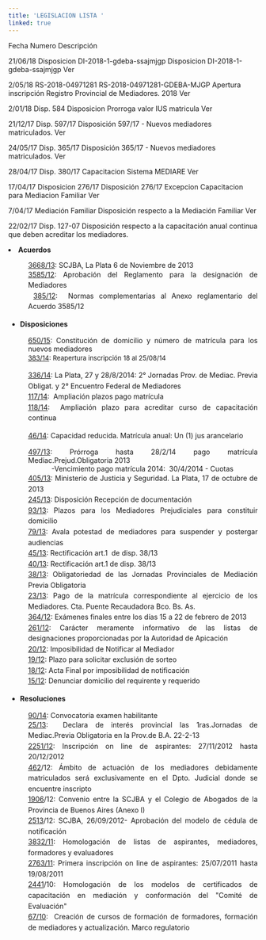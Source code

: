 ```yaml
---
title: 'LEGISLACION LISTA '
linked: true
---
```



Fecha	Numero	Descripción	

21/06/18	Disposicion DI-2018-1-gdeba-ssajmjgp	Disposicion DI-2018-1-gdeba-ssajmjgp	 Ver

2/05/18	RS-2018-04971281	RS-2018-04971281-GDEBA-MJGP Apertura inscripción Registro Provincial de Mediadores. 2018	 Ver

2/01/18	Disp. 584	Disposicion Prorroga valor IUS matricula	 Ver

21/12/17	Disp. 597/17	Disposición 597/17 - Nuevos mediadores matriculados.	 Ver

24/05/17	Disp. 365/17	Disposición 365/17 - Nuevos mediadores matriculados.	 Ver

28/04/17	Disp. 380/17	Capacitacion Sistema MEDIARE	 Ver

17/04/17	Disposicion 276/17	Disposición 276/17 Excepcion Capacitacion para Mediacion Familiar	 Ver

7/04/17	Mediación Familiar	Disposición respecto a la Mediación Familiar	 Ver

22/02/17	Disp. 127-07	Disposición respecto a la capacitación anual continua que deben acreditar los mediadores.

<li style="text-align: justify;"><strong>Acuerdos</strong></li>
</ul>
<p style="text-align: justify; margin-left: 40px;"><a href="http://www.casi.com.ar/sites/default/files/Acuerdo3668-13.pdf" target="_blank">3668/13</a>: SCJBA, La Plata 6 de Noviembre de 2013<br /><a href="http://www.casi.com.ar/sites/default/files/Ac.%203585_12.PDF" style="line-height: 1.538em;" target="_blank">3585/12</a><span style="line-height: 1.538em;">:&nbsp;Aprobación del Reglamento para la designación de Mediadores</span><br /><span style="line-height: 1.538em;">&nbsp;</span><a href="http://www.casi.com.ar/sites/default/files/ACUERDO%203585-12.pdf" style="line-height: 1.538em;">385/12</a><span style="line-height: 1.538em;">: </span><span style="line-height: 1.538em;">&nbsp;Normas complementarias al Anexo reglamentario del Acuerdo 3585/12</span></p>
<ul>
<li style="text-align: justify;"><strong style="line-height: 1.538em;">Disposiciones</strong></li>
</ul>
<p style="text-align: justify; margin-left: 40px;"><a href="http://www.casi.com.ar/sites/default/files/CONSTITUCION%20DOMICILIO%20NUEVOS%20MEDIADORES%2001.12.2015.pdf" target="_blank">650/15</a>:&nbsp;Constitución de domicilio y número de matrícula para los nuevos mediadores<br /><a href="http://www.casi.com.ar/sites/default/files/Disposicion%20383-14%20%28reapertura%202%20pgas%20%29.pdf" style="line-height: 1.538em; font-size: 13.008px;" target="_blank">383/14</a><span style="line-height: 1.538em; font-size: 13.008px;">: Reapertura inscripción 18 al 25/08/14</span></p>
<p style="text-align: justify; margin-left: 40px;"><span style="line-height: 1.538em;"><a href="http://www.casi.com.ar/sites/default/files/Disposicion%20Nro%20%20336%20-14%20-Jornadas%20LP%202014.pdf" target="_blank">336/14</a>: La Plata, 27 y 28/8/2014: 2&deg; Jornadas Prov. de Mediac. Previa Obligat. y 2&deg; Encuentro Federal de Mediadores</span><br /><a href="http://www.casi.com.ar/sites/default/files/DISPOSICION%20117-14%28AMPLIACION%20PLAZOS%20PAGO%20MAT%20%29.pdf" style="line-height: 1.538em;" target="_blank">117/14</a><span style="line-height: 1.538em;">:&nbsp; Ampliación plazos pago matrícula</span><br /><a href="http://www.casi.com.ar/sites/default/files/DISPOSICION%20118-14%20%28AMPLIACION%20PLAZO%20-P-ACREDITAR%20CURSO%20DE%20CAPACITACION%20CONTINUA%29.pdf" style="line-height: 1.538em;" target="_blank">118/14</a><span style="line-height: 1.538em;">:&nbsp; Ampliación plazo para acreditar curso de capacitación continua</span></p>
<p style="text-align: justify; margin-left: 40px;"><a href="http://www.casi.com.ar/sites/default/files/DISPOSICION%2046-14.pdf" style="line-height: 1.538em;" target="_blank">46/14</a><span style="line-height: 1.538em;">: Capacidad reducida. Matrícula anual: Un (1) jus arancelario</span></p>
<p style="text-align: justify; margin-left: 40px;"><a href="http://www.casi.com.ar/sites/default/files/DISPOSICION%20497-13.pdf" target="_blank">497/13</a>: Prórroga hasta 28/2/14 pago matrícula Mediac.Prejud.Obligatoria 2013<br />&nbsp; &nbsp; &nbsp; &nbsp; &nbsp; &nbsp; -Vencimiento pago matrícula 2014: &nbsp;30/4/2014 - Cuotas<br /><a href="http://www.casi.com.ar/sites/default/files/DISPOSICION%20405-13.pdf" style="line-height: 1.538em;" target="_blank">405/13</a><span style="line-height: 1.538em;">: Ministerio de Justicia y Seguridad. La Plata, 17 de octubre de 2013</span><br /><a href="http://www.casi.com.ar/sites/default/files/disposicion%20245%202%20fojas.pdf" style="line-height: 1.538em;" target="_blank">245/13</a><span style="line-height: 1.538em;">:&nbsp;Disposición Recepción de documentación</span><br /><a href="http://www.casi.com.ar/sites/default/files/Disp%2093%2013%201.pdf" style="line-height: 1.538em;" target="_blank">93/13</a><span style="line-height: 1.538em;">:&nbsp;Plazos para los Mediadores Prejudiciales para constituir domicilio</span><br /><a href="http://www.casi.com.ar/sites/default/files/dispo%2079-13_0.pdf" style="line-height: 1.538em;" target="_blank">79/13</a><span style="line-height: 1.538em;">:&nbsp;</span><span style="line-height: 1.538em;">Avala potestad de mediadores para suspender y postergar audiencias</span><br /><a href="http://www.casi.com.ar/sites/default/files/dispo%2045.pdf" style="line-height: 1.538em;" target="_blank">45/13</a><span style="line-height: 1.538em;">:&nbsp;Rectificación art.1 &nbsp;de disp. 38/13</span><br /><a href="http://www.casi.com.ar/sites/default/files/disp%204013.pdf" style="line-height: 1.538em;" target="_blank">40/13</a><span style="line-height: 1.538em;">:&nbsp;Rectificación art.1 de disp. 38/13</span><br /><a href="http://www.casi.com.ar/sites/default/files/Dispocicion%2038%202013.pdf" style="line-height: 1.538em;" target="_blank">38/13</a><span style="line-height: 1.538em;">:&nbsp;Obligatoriedad de las Jornadas Provinciales de Mediación Previa Obligatoria</span><br /><a href="http://www.casi.com.ar/sites/default/files/23%2013.pdf" style="line-height: 1.538em;" target="_blank">23/13</a><span style="line-height: 1.538em;">:&nbsp;Pago de la matrícula correspondiente al ejercicio de los Mediadores. Cta. Puente Recaudadora Bco. Bs. As.</span><br /><a href="http://www.casi.com.ar/sites/default/files/Disposicion%20Nro.%20364.pdf" style="line-height: 1.538em;" target="_blank">364/12</a><span style="line-height: 1.538em;">:&nbsp;Exámenes finales entre los días 15 a 22 de febrero de 2013</span><br /><a href="http://www.casi.com.ar/sites/default/files/DISPOSICION%20261-12.pdf" style="line-height: 1.538em;" target="_blank">261/12</a><span style="line-height: 1.538em;">: Carácter meramente informativo de las listas de designaciones proporcionadas por la Autoridad de Apicación</span><br /><a href="http://www.casi.com.ar/sites/default/files/Disposicion%2020-12%20IMPOSIBILIDAD%20DE%20NOT.%20AL%20MEDIADOR.pdf" style="line-height: 1.538em;" target="_blank">20/12</a><span style="line-height: 1.538em;">: I</span><span style="line-height: 1.538em;">mposibilidad de Notificar al Mediador</span><br /><a href="http://www.casi.com.ar/sites/default/files/DISPOSICION%2019-12%20PLAZO%20PARA%20SOLICITAR%20EXCLUSION%20DEL%20SORTEO.pdf" style="line-height: 1.538em;" target="_blank">19/12</a><span style="line-height: 1.538em;">: Plazo para solicitar exclusión de sorteo</span><br /><a href="http://www.casi.com.ar/sites/default/files/DISPOSICION%2018-12%20ACTA%20FINAL%20POR%20IMPOSIBILIDAD%20DE%20NOTIFICACION.pdf" style="line-height: 1.538em;" target="_blank">18/12</a><span style="line-height: 1.538em;">:&nbsp;Acta Final por imposibilidad de notificación</span><br /><a href="http://www.casi.com.ar/sites/default/files/DISPOSICION%2015-12_1.pdf" style="line-height: 1.538em;" target="_blank">15/12</a><span style="line-height: 1.538em;">:&nbsp;</span><span style="line-height: 1.538em;">Denunciar domicilio del requirente y requerido</span></p>
<ul>
<li style="text-align: justify;"><strong style="line-height: 1.538em;">Resoluciones&nbsp;</strong></li>
</ul>
<p style="text-align: justify; margin-left: 40px;"><a href="http://www.casi.com.ar/sites/default/files/RESOLUCION%2090-14%20CONVOCATORIA%20EXAMEN%20HABILITANTE.pdf" target="_blank">90/14</a>: Convocatoria examen habilitante<br /><a href="http://www.casi.com.ar/sites/default/files/Resolucion%2025_0.pdf" style="line-height: 1.538em;" target="_blank">25/13</a><span style="line-height: 1.538em;">: &nbsp;Declara de interés provincial las 1ras.Jornadas de Mediac.Previa Obligatoria en la Prov.de B.A. 22-2-13</span><br /><a href="http://www.casi.com.ar/sites/default/files/Resolucion%202251.pdf" style="line-height: 1.538em;" target="_blank">2251/12</a><span style="line-height: 1.538em;">:&nbsp;Inscripción on line de aspirantes: 27/11/2012 hasta 20/12/2012</span><br /><a href="http://www.casi.com.ar/sites/default/files/Resolucion%20462_0.pdf" style="line-height: 1.538em;" target="_blank">462</a><span style="line-height: 1.538em;">/12: Ámbito de actuación de los mediadores debidamente matriculados será exclusivamente en el Dpto. Judicial donde se encuentre inscripto</span><br /><a href="http://www.casi.com.ar/sites/default/files/Resol%20Corte%201906%20Convenio%20Dilig%20Cedulas.pdf" style="line-height: 1.538em;" target="_blank">1906</a><span style="line-height: 1.538em;">/12: Convenio entre la SCJBA y el Colegio de Abogados de la Provincia de Buenos Aires (Anexo I)</span><br /><a href="http://www.casi.com.ar/sites/default/files/resolucion3832-2011.pdf" style="line-height: 1.538em;" target="_blank">2</a><a href="http://www.casi.com.ar/sites/default/files/Rec%20Corte%202513%20%282%29.pdf" style="line-height: 1.538em;" target="_blank">513</a><span style="line-height: 1.538em;">/12: SCJBA, 26/09/2012- Aprobación del modelo de cédula de notificación</span><br /><a href="http://www.casi.com.ar/sites/default/files/resolucion3832-2011.pdf" style="line-height: 1.538em;">3832/11</a><span style="line-height: 1.538em;">:&nbsp;Homologación de listas de aspirantes, mediadores, formadores y evaluadores</span><br /><a href="http://www.casi.com.ar/sites/default/files/Resolucion%202763.pdf" style="line-height: 1.538em;" target="_blank">2763/11</a><span style="line-height: 1.538em;">:&nbsp;Primera inscripción on line de aspirantes: 25/07/2011 hasta 19/08/2011</span><br /><a href="http://www.casi.com.ar/sites/default/files/RESOLUCION%202441.pdf" style="line-height: 1.538em;" target="_blank">2441</a><span style="line-height: 1.538em;">/10: Homologación de los modelos de certificados de capacitación en mediación y conformación del &quot;Comité de Evaluación&quot;</span><br /><a href="http://www.casi.com.ar/sites/default/files/Resolucion%2067%2010%20%282%29.pdf" style="line-height: 1.538em;">67/10</a><span style="line-height: 1.538em;">: &nbsp;Creación de cursos de formación de formadores, formación de mediadores y actualización. Marco regulatorio&nbsp;</span></p>
<div style="text-align: justify; ">&nbsp;</div>
